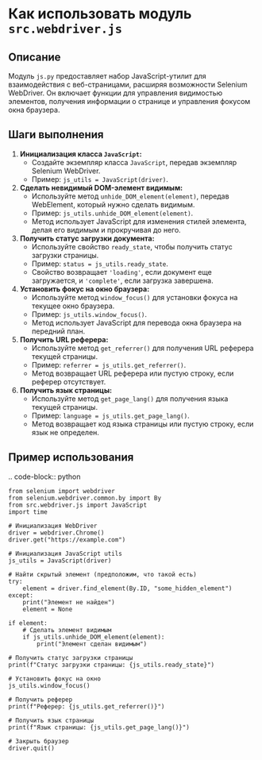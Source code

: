 Как использовать модуль `src.webdriver.js`
=========================================================================================

Описание
-------------------------
Модуль `js.py` предоставляет набор JavaScript-утилит для взаимодействия с веб-страницами, расширяя возможности Selenium WebDriver. Он включает функции для управления видимостью элементов, получения информации о странице и управления фокусом окна браузера.

Шаги выполнения
-------------------------
1. **Инициализация класса `JavaScript`:**
   - Создайте экземпляр класса `JavaScript`, передав экземпляр Selenium WebDriver.
   - Пример: `js_utils = JavaScript(driver)`.
2. **Сделать невидимый DOM-элемент видимым:**
   - Используйте метод `unhide_DOM_element(element)`, передав WebElement, который нужно сделать видимым.
   - Пример: `js_utils.unhide_DOM_element(element)`.
   - Метод использует JavaScript для изменения стилей элемента, делая его видимым и прокручивая до него.
3. **Получить статус загрузки документа:**
   - Используйте свойство `ready_state`, чтобы получить статус загрузки страницы.
   - Пример: `status = js_utils.ready_state`.
   - Свойство возвращает `'loading'`, если документ еще загружается, и `'complete'`, если загрузка завершена.
4. **Установить фокус на окно браузера:**
   - Используйте метод `window_focus()` для установки фокуса на текущее окно браузера.
   - Пример: `js_utils.window_focus()`.
   - Метод использует JavaScript для перевода окна браузера на передний план.
5.  **Получить URL реферера:**
    - Используйте метод `get_referrer()` для получения URL реферера текущей страницы.
    - Пример: `referrer = js_utils.get_referrer()`.
    - Метод возвращает URL реферера или пустую строку, если реферер отсутствует.
6. **Получить язык страницы:**
    - Используйте метод `get_page_lang()` для получения языка текущей страницы.
    - Пример: `language = js_utils.get_page_lang()`.
    - Метод возвращает код языка страницы или пустую строку, если язык не определен.

Пример использования
-------------------------
.. code-block:: python

    from selenium import webdriver
    from selenium.webdriver.common.by import By
    from src.webdriver.js import JavaScript
    import time

    # Инициализация WebDriver
    driver = webdriver.Chrome()
    driver.get("https://example.com")

    # Инициализация JavaScript utils
    js_utils = JavaScript(driver)

    # Найти скрытый элемент (предположим, что такой есть)
    try:
        element = driver.find_element(By.ID, "some_hidden_element")
    except:
        print("Элемент не найден")
        element = None

    if element:
        # Сделать элемент видимым
        if js_utils.unhide_DOM_element(element):
            print("Элемент сделан видимым")

    # Получить статус загрузки страницы
    print(f"Статус загрузки страницы: {js_utils.ready_state}")

    # Установить фокус на окно
    js_utils.window_focus()

    # Получить реферер
    print(f"Реферер: {js_utils.get_referrer()}")

    # Получить язык страницы
    print(f"Язык страницы: {js_utils.get_page_lang()}")

    # Закрыть браузер
    driver.quit()